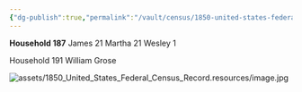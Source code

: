 ```yaml
---
{"dg-publish":true,"permalink":"/vault/census/1850-united-states-federal-census-record-1/","tags":["Marshall-Keenan","Martha-Grose","William-Grose","Susanna-Koontz"]}
---
```


**Household 187**
James       21
Martha     21
Wesley       1

Household 191
William Grose

![assets/1850_United_States_Federal_Census_Record.resources/image.jpg](/img/user/assets/1850_United_States_Federal_Census_Record.resources/image.jpg) 
